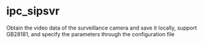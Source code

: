 # ipc_sipsvr


Obtain the video data of the surveillance camera and save it locally, support GB28181, and specify the parameters through the configuration file